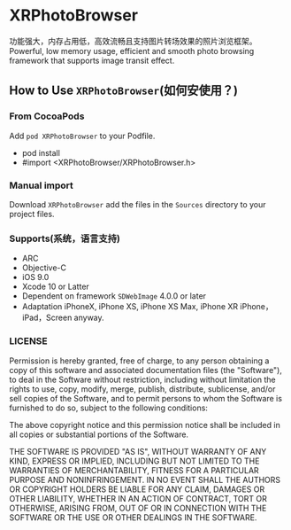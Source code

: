 # XRPhotoBrowser
功能强大，内存占用低，高效流畅且支持图片转场效果的照片浏览框架。Powerful, low memory usage, efficient and smooth photo browsing framework that supports image transit effect.

## How to Use `XRPhotoBrowser`(如何安使用？)

### From CocoaPods

Add `pod XRPhotoBrowser` to your Podfile.
* pod install
* #import <XRPhotoBrowser/XRPhotoBrowser.h>
  
### Manual import

Download `XRPhotoBrowser` add the files in the `Sources` directory to your project files.

### Supports(系统，语言支持)

* ARC
* Objective-C
* iOS 9.0
* Xcode 10 or Latter
* Dependent on framework `SDWebImage` 4.0.0 or later
* Adaptation iPhoneX, iPhone XS, iPhone XS Max, iPhone XR
iPhone，iPad，Screen anyway.

### LICENSE

Permission is hereby granted, free of charge, to any person obtaining a copy
of this software and associated documentation files (the "Software"), to deal
in the Software without restriction, including without limitation the rights
to use, copy, modify, merge, publish, distribute, sublicense, and/or sell
copies of the Software, and to permit persons to whom the Software is
furnished to do so, subject to the following conditions:

The above copyright notice and this permission notice shall be included in all
copies or substantial portions of the Software.

THE SOFTWARE IS PROVIDED "AS IS", WITHOUT WARRANTY OF ANY KIND, EXPRESS OR
IMPLIED, INCLUDING BUT NOT LIMITED TO THE WARRANTIES OF MERCHANTABILITY,
FITNESS FOR A PARTICULAR PURPOSE AND NONINFRINGEMENT. IN NO EVENT SHALL THE
AUTHORS OR COPYRIGHT HOLDERS BE LIABLE FOR ANY CLAIM, DAMAGES OR OTHER
LIABILITY, WHETHER IN AN ACTION OF CONTRACT, TORT OR OTHERWISE, ARISING FROM,
OUT OF OR IN CONNECTION WITH THE SOFTWARE OR THE USE OR OTHER DEALINGS IN THE
SOFTWARE.
